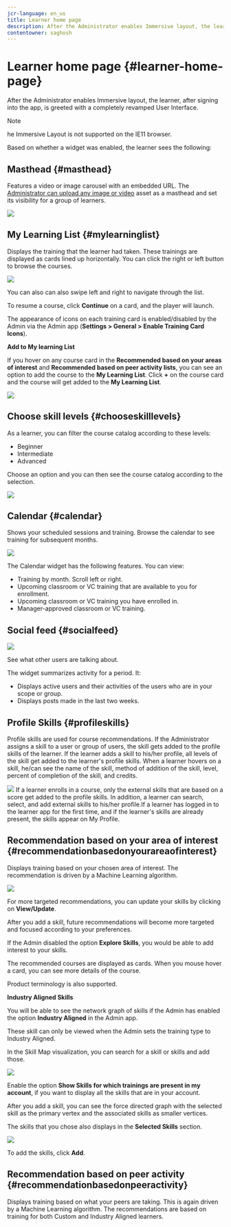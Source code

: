 ```yaml
---
jcr-language: en_us
title: Learner home page
description: After the Administrator enables Immersive layout, the learner, after signing into the app, is greeted with a completely revamped User Interface.
contentowner: saghosh
---
```



# Learner home page {#learner-home-page}

After the Administrator enables Immersive layout, the learner, after signing into the app, is greeted with a completely revamped User Interface. 

>[!NOTE]
>
>he Immersive Layout is not supported on the IE11 browser.

Based on whether a widget was enabled, the learner sees the following: 

## Masthead {#masthead}

Features a video or image carousel with an embedded URL. The [Administrator can upload any image or video](../../administrators/feature-summary/announcements.md#masthead) asset as a masthead and set its visibility for a group of learners.

![](assets/learner-masthead.png) 

## My Learning List {#mylearninglist}

Displays the training that the learner had taken. These trainings are displayed as cards lined up horizontally. You can click the right or left button to browse the courses. 

![](assets/learner-my-learning-list.png)

You can also can also swipe left and right to navigate through the list.

To resume a course, click **Continue** on a card, and the player will launch. 

The appearance of icons on each training card is enabled/disabled by the Admin via the Admin app (**Settings > General > Enable Training Card Icons**).

**Add to My learning List**

If you hover on any course card in the **Recommended based on your areas of interest** and **Recommended based on peer activity lists**, you can see an option to add the course to the **My Learning List**. Click **+** on the course card and the course will get added to the **My Learning List**.

![](assets/add-my-learning.png) 

## Choose skill levels {#chooseskilllevels}

As a learner, you can filter the course catalog according to these levels:

* Beginner
* Intermediate
* Advanced

Choose an option and you can then see the course catalog according to the selection.

![](assets/skill-levels.png) 

## Calendar {#calendar}

Shows your scheduled sessions and training. Browse the calendar to see training for subsequent months. 

![](assets/learner-calendar.png)

The Calendar widget has the following features. You can view:

* Training by month. Scroll left or right.
* Upcoming classroom or VC training that are available to you for enrollment.
* Upcoming classroom or VC training you have enrolled in.
* Manager-approved classroom or VC training.

## Social feed {#socialfeed}

![](assets/social-feed.png)

See what other users are talking about.

The widget summarizes activity for a period. It:

* Displays active users and their activities of the users who are in your scope or group.
* Displays posts made in the last two weeks.

## Profile Skills {#profileskills}

Profile skills are used for course recommendations. If the Administrator assigns a skill to a user or group of users, the skill gets added to the profile skills of the learner. If the learner adds a skill to his/her profile, all levels of the skill get added to the learner's profile skills. When a learner hovers on a skill, he/can see the name of the skill, method of addition of the skill, level, percent of completion of the skill, and credits.

![](assets/profile-skills.png) If a learner enrolls in a course, only the external skills that are based on a score get added to the profile skills. In addition, a learner can search, select, and add external skills to his/her profile.If a learner has logged in to the learner app for the first time, and if the learner's skills are already present, the skills appear on My Profile. 

## Recommendation based on your area of interest {#recommendationbasedonyourareaofinterest}

Displays training based on your chosen area of interest. The recommendation is driven by a Machine Learning algorithm. 

![](assets/learner-recommendation.png)

For more targeted recommendations, you can update your skills by clicking on **View/Update**. 

After you add a skill, future recommendations will become more targeted and focused according to your preferences.

If the Admin disabled the option **Explore Skills**, you would be able to add interest to your skills.

The recommended courses are displayed as cards. When you mouse hover a card, you can see more details of the course.

Product terminology is also supported.

**Industry Aligned Skills**

You will be able to see the network graph of skills if the Admin has enabled the option **Industry Aligned** in the Admin app.

These skill can only be viewed when the Admin sets the training type to Industry Aligned.

In the Skill Map visualization, you can search for a skill or skills and add those.

![](assets/learner-add-industry-skills.png)

Enable the option **Show Skills for which trainings are present in my account**, if you want to display all the skills that are in your account.

After you add a skill, you can see the force directed graph with the selected skill as the primary vertex and the associated skills as smaller vertices.

The skills that you chose also displays in the **Selected Skills** section.

![](assets/learner-add-industry-skills-1.png)

To add the skills, click **Add**.

## Recommendation based on peer activity {#recommendationbasedonpeeractivity}

Displays training based on what your peers are taking. This is again driven by a Machine Learning algorithm. The recommendations are based on training for both Custom and Industry Aligned learners.   


